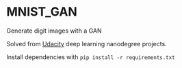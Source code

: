 # MNIST_GAN
Generate digit images with a GAN

Solved from  [Udacity](https://github.com/udacity/deep-learning-v2-pytorch/tree/master/gan-mnist) deep learning nanodegree projects.

Install dependencies with `pip install -r requirements.txt`

